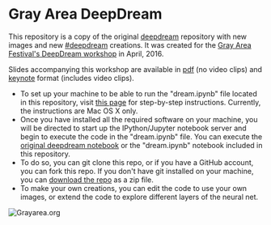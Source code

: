 # Gray Area DeepDream

This repository is a copy of the original [deepdream](https://github.com/google/deepdream) repository with new images and new [#deepdream](https://twitter.com/hashtag/deepdream) creations.  It was created for the [Gray Area Festival's DeepDream workshop](https://gafest2016.wpengine.com/) in April, 2016.  

Slides accompanying this workshop are available in [pdf](http://tinyurl.com/grayarea-deepdream-pdf) (no video clips) and [keynote](http://tinyurl.com/grayarea-deepdream-key) format (includes video clips).  


- To set up your machine to be able to run the "dream.ipynb" file located in this repository, visit [this page](https://github.com/WiMLDS/deepdream-workshop) for step-by-step instructions. Currently, the instructions are Mac OS X only.
- Once you have installed all the required software on your machine, you will be directed to start up the IPython/Jupyter notebook server and begin to execute the code in the "dream.ipynb" file.  You can execute the [original deepdream notebook](https://github.com/google/deepdream) or the "dream.ipynb" notebook included in this repository.  
- To do so, you can git clone this repo, or if you have a GitHub account, you can fork this repo.  If you don't have git installed on your machine, you can [download the repo](https://github.com/ledell/grayarea-deepdream/archive/master.zip) as a zip file.
- To make your own creations, you can edit the code to use your own images, or extend the code to explore different layers of the neural net. 

![Grayarea.org](./historical-grand-theater--inception_3b-5x5_reduce.png "Gray Area Foundation")